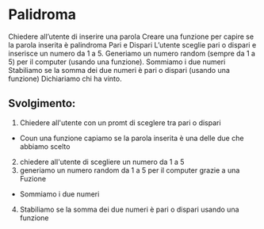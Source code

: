 Palidroma
===
Chiedere all’utente di inserire una parola
Creare una funzione per capire se la parola inserita è palindroma
Pari e Dispari
L’utente sceglie pari o dispari e inserisce un numero da 1 a 5.
Generiamo un numero random (sempre da 1 a 5) per il computer (usando una funzione).
Sommiamo i due numeri
Stabiliamo se la somma dei due numeri è pari o dispari (usando una funzione)
Dichiariamo chi ha vinto.
## Svolgimento:
1. Chiedere all'utente con un promt di sceglere tra pari o dispari
- Coun una funzione capiamo se la parola inserita è una delle due che abbiamo scelto
2. chiedere all'utente di scegliere un numero da 1 a 5
3. generiamo un numero random da 1 a 5 per il computer grazie a una Fuzione
- Sommiamo i due numeri 
4. Stabiliamo se la somma dei due numeri è pari o dispari usando una funzione